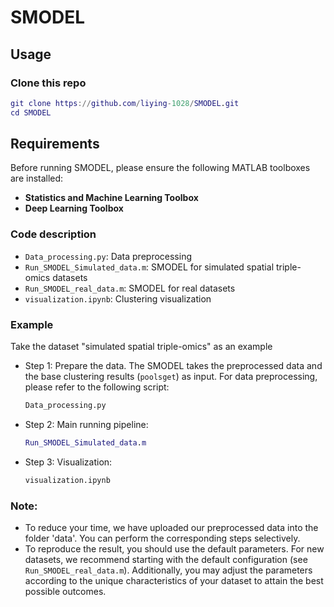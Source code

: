 # SMODEL


## Usage
### Clone this repo
```matlab
git clone https://github.com/liying-1028/SMODEL.git
cd SMODEL
```
## Requirements

Before running SMODEL, please ensure the following MATLAB toolboxes are installed:

- **Statistics and Machine Learning Toolbox**
- **Deep Learning Toolbox**

  
### Code description

- ```Data_processing.py```: Data preprocessing  
- ```Run_SMODEL_Simulated_data.m```: SMODEL for simulated spatial triple-omics  datasets
- ```Run_SMODEL_real_data.m```: SMODEL  for real datasets
- ```visualization.ipynb```: Clustering visualization

### Example 

Take the dataset "simulated  spatial triple-omics" as an example

- Step 1: Prepare the data. The SMODEL takes the preprocessed data and the base clustering results (`poolsget`) as input. For data preprocessing, please refer to the following script:

  ```python
  Data_processing.py
  ```

- Step 2: Main running pipeline:

  ```matlab
  Run_SMODEL_Simulated_data.m
  ```

- Step 3: Visualization:

  ```python
  visualization.ipynb
  ```


### Note: 

- To reduce your time, we have uploaded our preprocessed data into the folder 'data'. You can perform the corresponding steps selectively.
- To reproduce the result, you should use the default parameters. For new datasets, we recommend starting with the default configuration (see `Run_SMODEL_real_data.m`).  Additionally, you may adjust the parameters according to the unique characteristics of your dataset to attain the best possible outcomes.
